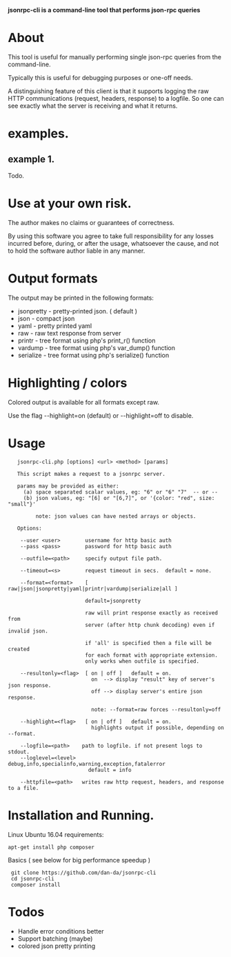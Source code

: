 **jsonrpc-cli is a command-line tool that performs json-rpc queries**


# About

This tool is useful for manually performing single json-rpc queries from the command-line.

Typically this is useful for debugging purposes or one-off needs.

A distinguishing feature of this client is that it supports logging the raw HTTP communications
(request, headers, response) to a logfile.  So one can see exactly what the server is
receiving and what it returns.


# examples.

## example 1.

Todo.



# Use at your own risk.

The author makes no claims or guarantees of correctness.

By using this software you agree to take full responsibility for any losses
incurred before, during, or after the usage, whatsoever the cause, and not to
hold the software author liable in any manner.


# Output formats

The output may be printed in the following formats:
* jsonpretty - pretty-printed json.  ( default )
* json       - compact json
* yaml       - pretty printed yaml
* raw        - raw text response from server
* printr     - tree format using php's print_r() function
* vardump    - tree format using php's var_dump() function
* serialize  - tree format using php's serialize() function

# Highlighting / colors

Colored output is available for all formats except raw.

Use the flag --highlight=on (default) or --highlight=off to disable.

# Usage

```
   jsonrpc-cli.php [options] <url> <method> [params]

   This script makes a request to a jsonrpc server.
   
   params may be provided as either:
     (a) space separated scalar values, eg: "6" or "6" "7"  -- or --
     (b) json values, eg: "[6] or "[6,7]", or '{color: "red", size: "small"}'
         
         note: json values can have nested arrays or objects. 

   Options:
   
    --user <user>        username for http basic auth
    --pass <pass>        password for http basic auth

    --outfile=<path>     specify output file path.
    
    --timeout=<s>        request timeout in secs.  default = none.
    
    --format=<format>    [ raw|json|jsonpretty|yaml|printr|vardump|serialize|all ]
                           
                         default=jsonpretty
                         
                         raw will print response exactly as received from
                         server (after http chunk decoding) even if invalid json.
    
                         if 'all' is specified then a file will be created
                         for each format with appropriate extension.
                         only works when outfile is specified.
                         
    --resultonly=<flag>  [ on | off ]   default = on.
                           on  --> display "result" key of server's json response.
                           off --> display server's entire json response.
                           
                           note: --format=raw forces --resultonly=off
                         
    --highlight=<flag>   [ on | off ]   default = on.
                           highlights output if possible, depending on --format.

    --logfile=<path>    path to logfile. if not present logs to stdout.
    --loglevel=<level>  debug,info,specialinfo,warning,exception,fatalerror
                          default = info
                          
    --httpfile=<path>   writes raw http request, headers, and response to a file.
```


# Installation and Running.

Linux Ubuntu 16.04 requirements:
```
apt-get install php composer
```

Basics   ( see below for big performance speedup )
```
 git clone https://github.com/dan-da/jsonrpc-cli
 cd jsonrpc-cli
 composer install
```



# Todos

* Handle error conditions better
* Support batching (maybe)
* colored json pretty printing
